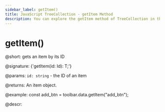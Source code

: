 ```yaml
---
sidebar_label: getItem()
title: JavaScript TreeCollection - getItem Method 
description: You can explore the getItem method of TreeCollection in the documentation of the DHTMLX JavaScript UI library. Browse developer guides and API reference, try out code examples and live demos, and download a free 30-day evaluation version of DHTMLX Suite 7.
---
```


# getItem()

@short: gets an item by its ID

@signature: {'getItem(id: Id): T;'}

@params:
`id: string` - the ID of an item

@returns:
An item object.

@example:
const add_btn = toolbar.data.getItem("add_btn");

@descr:
